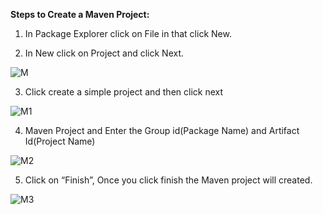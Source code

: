 ﻿**Steps to Create a Maven Project:**

1. In Package Explorer click on File in that click New.

2. In New click on Project and click Next.

![M](https://github.com/rhushikesh2000/JAVA_TUTORIAL_/assets/142867318/7766ca58-731d-4c18-955b-da1663357c8f)

3. Click create a simple project and then click next


![M1](https://github.com/rhushikesh2000/JAVA_TUTORIAL_/assets/142867318/fb7812fb-c614-4b90-8ae1-4bfc5b348641)



4. Maven Project and Enter the Group id(Package Name) and Artifact Id(Project Name)

![M2](https://github.com/rhushikesh2000/JAVA_TUTORIAL_/assets/142867318/2ebd4cb9-ed0e-4a8c-be00-372f49329fec)



5. Click on “Finish”, Once you click finish the Maven project will created.

![M3](https://github.com/rhushikesh2000/JAVA_TUTORIAL_/assets/142867318/c090d36b-d65d-4268-a57f-a30a757e4c28)
